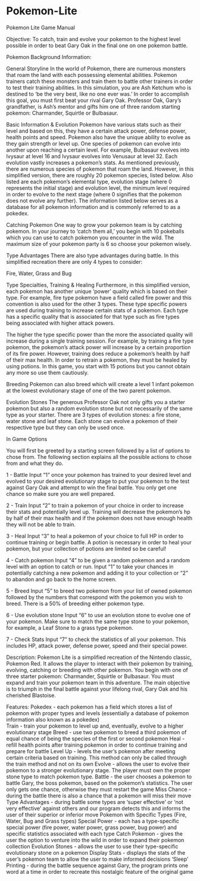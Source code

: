 # Pokemon-Lite

Pokemon Lite Game Manual

Objective: 
To catch, train and evolve your pokemon to the highest level possible in order to beat Gary Oak in the final one on one pokemon battle. 

Pokemon Background Information: 

General Storyline
In the world of Pokemon, there are numerous monsters that roam the land with each possessing elemental abilities. Pokemon trainers catch these monsters and train them to battle other trainers in order to test their training abilities. In this simulation, you are Ash Ketchum who is destined to ‘be the very best, like no one ever was.’ In order to accomplish this goal, you must first beat your rival Gary Oak. Professor Oak, Gary’s grandfather, is Ash’s mentor and gifts him one of three random starting pokemon: Charmander, Squirtle or Bulbasaur. 

Basic Information & Evolution
Pokemon have various stats such as their level and based on this, they have a certain attack power, defense power, health points and speed. Pokemon also have the unique ability to evolve as they gain strength or level up. One species of pokemon can evolve into another upon reaching a certain level. For example, Bulbasaur evolves into Ivysaur at level 16 and Ivysaur evolves into Venusaur at level 32. Each evolution vastly increases a pokemon’s stats. As mentioned previously, there are numerous species of pokemon that roam the land. However, in this simplified version, there are roughly 20 pokemon species, listed below. Also listed are each pokemon’s elemental type, evolution stage (where 0 represents the initial stage) and evolution level, the minimum level required in order to evolve to the next stage (where 0 signifies that the pokemon does not evolve any further). The information listed below serves as a database for all pokemon information and is commonly referred to as a pokedex.

Catching Pokemon
One way to grow your pokemon team is by catching pokemon. In your journey to ‘catch them all,’ you begin with 10 pokeballs which you can use to catch pokemon you encounter in the wild. The maximum size of your pokemon party is 6 so choose your pokemon wisely.

Type Advantages
There are also type advantages during battle. In this simplified recreation there are only 4 types to consider:

Fire, Water, Grass and Bug

Type Specialties, Training & Healing
Furthermore, in this simplified version, each pokemon has another unique ‘power’ quality which is based on their type. For example, fire type pokemon have a field called fire power and this convention is also used for the other 3 types. These type specific powers are used during training to increase certain stats of a pokemon. Each type has a specific quality that is associated for that type such as fire types being associated with higher attack powers. 

The higher the type specific power than the more the associated quality will increase during a single training session. For example, by training a fire type pokemon, the pokemon’s attack power will increase by a certain proportion of its fire power. However, training does reduce a pokemon’s health by half of their max health. In order to retrain a pokemon, they must be healed by using potions. In this game, you start with 15 potions but you cannot obtain any more so use them cautiously. 

Breeding
Pokemon can also breed which will create a level 1 infant pokemon at the lowest evolutionary stage of one of the two parent pokemon.

Evolution Stones
The generous Professor Oak not only gifts you a starter pokemon but also a random evolution stone but not necessarily of the same type as your starter. There are 3 types of evolution stones: a fire stone, water stone and leaf stone. Each stone can evolve a pokemon of their respective type but they can only be used once.


In Game Options

You will first be greeted by a starting screen followed by a list of options to chose from. The following section explains all the possible actions to chose from and what they do. 



1 - Battle
Input “1” once your pokemon has trained to your desired level and evolved to your desired evolutionary stage to put your pokemon to the test against Gary Oak and attempt to win the final battle. You only get one chance so make sure you are well prepared.


2 - Train
Input “2” to train a pokemon of your choice in order to increase their stats and potentially level up. Training will decrease the pokemon’s hp by half of their max health and if the pokemon does not have enough health they will not be able to train.


3 - Heal
Input “3” to heal a pokemon of your choice to full HP in order to continue training or begin battle. A potion is necessary in order to heal your pokemon, but your collection of potions are limited so be careful! 


4 - Catch pokemon 
Input “4” to be given a random pokemon and a random level with an option to catch or run. Input “1” to take your chances in potentially catching a new pokemon and adding it to your collection or “2” to abandon and go back to the home screen. 


5 - Breed
Input “5” to breed two pokemon from your list of owned pokemon followed by the numbers that correspond with the pokemon you wish to breed. There is a 50% of breeding either pokemon type. 


6 - Use evolution stone 
Input “6” to use an evolution stone to evolve one of your pokemon. Make sure to match the same type stone to your pokemon, for example, a Leaf Stone to a grass type pokemon. 


7 - Check Stats 
Input “7” to check the statistics of all your pokemon. This includes HP, attack power, defense power, speed and their special power. 

Description: 
    Pokemon Lite is a simplified recreation of the Nintendo classic, Pokemon Red. It allows the player to interact with their pokemon by training, evolving, catching or breeding with other pokemon. You begin with one of three starter pokemon: Charmander, Squirtle or Bulbasaur. You must expand and train your pokemon team in this adventure. The main objective is to triumph in the final battle against your lifelong rival, Gary Oak and his cherished Blastoise. 

Features:
Pokedex - each pokemon has a field which stores a list of pokemon with proper types and levels (essentially a database of pokemon information also known as a pokedex)  
Train - train your pokemon to level up and, eventually, evolve to a higher evolutionary stage
Breed -  use two pokemon to breed a third pokemon of equal chance of being the species of the first or second pokemon
Heal - refill health points after training pokemon in order to continue training and prepare for battle 
Level Up - levels the user’s pokemon after meeting certain criteria based on training. This method can only be called through the train method and not on its own
Evolve - allows the user to evolve their pokemon to a stronger evolutionary stage. The player must own the proper stone type to match pokemon type.
Battle - the user chooses a pokemon to battle Gary, the boss pokemon, based on the pokemon’s statistics. The user only gets one chance, otherwise they must restart the game
Miss Chance - during the battle there is also a chance that a pokemon will miss their move 
Type Advantages - during battle some types are ‘super effective’ or ‘not very effective’ against others and our program detects this and informs the user of their superior or inferior move
Pokemon with Specific Types (Fire, Water, Bug and Grass types)
Special Power - each has a type-specific special power (fire power, water power, grass power, bug power) and specific statistics associated with each type
Catch Pokemon - gives the user the option to venture into the wild in order to expand their pokemon collection
Evolution Stones - allows the user to use their type-specific evolutionary stone on a pokemon
Display Stats - displays the stats of the user’s pokemon team to allow the user to make informed decisions
‘Sleep’ Printing - during the battle sequence against Gary, the program prints one word at a time in order to recreate this nostalgic feature of the original game
